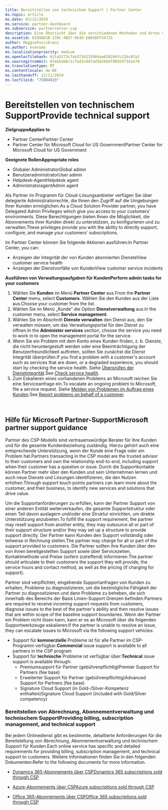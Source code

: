 ```yaml
---
title: Bereitstellen von technischem Support | Partner Center
ms.topic: article
ms.date: 03/15/2019
ms.service: partner-dashboard
ms.subservice: partnercenter-csp
description: Eine Übersicht über die verschiedenen Methoden und Arten von technischem Support, die Sie Ihren Kunden anbieten können.
ms.assetid: 6199AD1B-239C-4B57-8540-E0038FF34725
author: MaggiePucciEvans
ms.author: evansma
ms.localizationpriority: medium
ms.openlocfilehash: 631a5273c7ab373d135904aa6202bbfc21bc0fa2
ms.sourcegitcommit: 07eb5eb6c1cfed1c84fad3626b8f989247341e70
ms.translationtype: MT
ms.contentlocale: de-DE
ms.lasthandoff: 12/11/2019
ms.locfileid: "75004819"
---
```

# <a name="provide-technical-support"></a><span data-ttu-id="fbcac-103">Bereitstellen von technischem Support</span><span class="sxs-lookup"><span data-stu-id="fbcac-103">Provide technical support</span></span>

<span data-ttu-id="fbcac-104">**Zielgruppe**</span><span class="sxs-lookup"><span data-stu-id="fbcac-104">**Applies to**</span></span>

-  <span data-ttu-id="fbcac-105">Partner Center</span><span class="sxs-lookup"><span data-stu-id="fbcac-105">Partner Center</span></span>
-  <span data-ttu-id="fbcac-106">Partner Center für Microsoft Cloud for US Government</span><span class="sxs-lookup"><span data-stu-id="fbcac-106">Partner Center for Microsoft Cloud for US Government</span></span>

<span data-ttu-id="fbcac-107">**Geeignete Rollen**</span><span class="sxs-lookup"><span data-stu-id="fbcac-107">**Appropriate roles**</span></span>
-   <span data-ttu-id="fbcac-108">Globaler Administrator</span><span class="sxs-lookup"><span data-stu-id="fbcac-108">Global admin</span></span>
-   <span data-ttu-id="fbcac-109">Benutzeradministrator</span><span class="sxs-lookup"><span data-stu-id="fbcac-109">User admin</span></span>
-   <span data-ttu-id="fbcac-110">Helpdesk-Agent</span><span class="sxs-lookup"><span data-stu-id="fbcac-110">Helpdesk agent</span></span>
-   <span data-ttu-id="fbcac-111">Administratoragent</span><span class="sxs-lookup"><span data-stu-id="fbcac-111">Admin agent</span></span>

<span data-ttu-id="fbcac-112">Als Partner im Programm für Cloud-Lösungsanbieter verfügen Sie über delegierte Administratorrechte, die Ihnen den Zugriff auf die Umgebungen Ihrer Kunden ermöglichen.</span><span class="sxs-lookup"><span data-stu-id="fbcac-112">As a Cloud Solution Provider partner, you have Delegated Admin Privileges which give you access to your customers' environments.</span></span> <span data-ttu-id="fbcac-113">Diese Berechtigungen bieten Ihnen die Möglichkeit, die Abonnements ihrer Kunden direkt zu unterstützen, zu konfigurieren und zu verwalten.</span><span class="sxs-lookup"><span data-stu-id="fbcac-113">These privileges provide you with the ability to directly support, configure, and manage your customers' subscriptions.</span></span>

<span data-ttu-id="fbcac-114">Im Partner Center können Sie folgende Aktionen ausführen:</span><span class="sxs-lookup"><span data-stu-id="fbcac-114">In Partner Center, you can:</span></span>

-   <span data-ttu-id="fbcac-115">Anzeigen der Integrität der von Kunden abonnierten Dienste</span><span class="sxs-lookup"><span data-stu-id="fbcac-115">View customer service health</span></span>
-   <span data-ttu-id="fbcac-116">Anzeigen der Dienstvorfälle von Kunden</span><span class="sxs-lookup"><span data-stu-id="fbcac-116">View customer service incidents</span></span>

<span data-ttu-id="fbcac-117">**Ausführen von Verwaltungsaufgaben für Kunden**</span><span class="sxs-lookup"><span data-stu-id="fbcac-117">**Perform admin tasks for your customers**</span></span>

1.  <span data-ttu-id="fbcac-118">Wählen Sie **Kunden** im Menü **Partner Center** aus.</span><span class="sxs-lookup"><span data-stu-id="fbcac-118">From the **Partner Center** menu, select **Customers**.</span></span> <span data-ttu-id="fbcac-119">Wählen Sie den Kunden aus der Liste aus.</span><span class="sxs-lookup"><span data-stu-id="fbcac-119">Choose your customer from the list.</span></span>
2.  <span data-ttu-id="fbcac-120">Wählen Sie im Menü „Kunde” die Option **Dienstverwaltung** aus.</span><span class="sxs-lookup"><span data-stu-id="fbcac-120">In the customer menu, select **Service management**.</span></span>
3.  <span data-ttu-id="fbcac-121">Wählen Sie im Abschnitt **Dienste verwalten** den Dienst aus, den Sie verwalten müssen, um das Verwaltungsportal für den Dienst zu öffnen.</span><span class="sxs-lookup"><span data-stu-id="fbcac-121">In the **Administer services** section, choose the service you need to work in to open the management portal for the service.</span></span>
4.  <span data-ttu-id="fbcac-122">Wenn Sie ein Problem mit dem Konto eines Kunden finden, z. b. Dienste, die nicht heruntergestuft werden oder eine Beeinträchtigung der Benutzerfreundlichkeit auftreten, sollten Sie zunächst die Dienst Integrität überprüfen.</span><span class="sxs-lookup"><span data-stu-id="fbcac-122">If you find a problem with a customer's account such as services that are down, or a degraded experience, you should start by checking the service health.</span></span> <span data-ttu-id="fbcac-123">Siehe [Überprüfen der Dienstintegrität](check-service-health.md).</span><span class="sxs-lookup"><span data-stu-id="fbcac-123">See [Check service health](check-service-health.md).</span></span>
5.  <span data-ttu-id="fbcac-124">Zum Eskalieren eines vorhandenen Problems an Microsoft reichen Sie eine Serviceanfrage ein.</span><span class="sxs-lookup"><span data-stu-id="fbcac-124">To escalate an ongoing problem to Microsoft, file a service request.</span></span> <span data-ttu-id="fbcac-125">Siehe [Melden von Problemen im Auftrag eines Kunden](report-problems-on-behalf-of-a-customer.md).</span><span class="sxs-lookup"><span data-stu-id="fbcac-125">See [Report problems on behalf of a customer](report-problems-on-behalf-of-a-customer.md).</span></span>

 
## <a name="microsoft-partner-support-guidance"></a><span data-ttu-id="fbcac-126">Hilfe für Microsoft Partner-Support</span><span class="sxs-lookup"><span data-stu-id="fbcac-126">Microsoft partner support guidance</span></span>

<span data-ttu-id="fbcac-127">Partner des CSP-Modells sind vertrauenswürdige Berater für ihre Kunden und für die gesamte Kundenbeziehung zuständig. Hierzu gehört auch eine entsprechende Unterstützung, wenn der Kunde eine Frage oder ein Problem hat.</span><span class="sxs-lookup"><span data-stu-id="fbcac-127">Partners transacting in the CSP model are the trusted advisor to their customers and own the relationship end-to-end, including support when their customer has a question or issue.</span></span> <span data-ttu-id="fbcac-128">Durch die Supportkontakte können Partner mehr über den Kunden und sein Unternehmen lernen und auch neue Dienste und Lösungen identifizieren, die den Nutzen erhöhen.</span><span class="sxs-lookup"><span data-stu-id="fbcac-128">Through support touch points partners can learn more about the customer, and their business, to identify new services and solutions that drive value.</span></span>

<span data-ttu-id="fbcac-129">Um die Supportanforderungen zu erfüllen, kann der Partner Support von einer anderen Entität weiterverkaufen, die gesamte Supportstruktur oder einen Teil davon auslagern und/oder eine Struktur einrichten, um direkte Unterstützung anzubieten.</span><span class="sxs-lookup"><span data-stu-id="fbcac-129">To fulfill the support requirement, the partner may resell support from another entity, they may outsource all or part of their support structure and/or they may set up a structure to provide support directly.</span></span>  <span data-ttu-id="fbcac-130">Der Partner kann Kunden den Support vollständig oder teilweise in Rechnung stellen.</span><span class="sxs-lookup"><span data-stu-id="fbcac-130">The partner may charge for all or part of the support provided to customers.</span></span> <span data-ttu-id="fbcac-131">Die Partner sollten ihre Kunden über den von ihnen bereitgestellten Support sowie über Servicezeiten, Kontaktmethode und Preise (sofern zutreffend) informieren.</span><span class="sxs-lookup"><span data-stu-id="fbcac-131">The partner should articulate to their customers the support they will provide, the service hours and contact method, as well as the pricing (if charging for support).</span></span> 

<span data-ttu-id="fbcac-132">Partner sind verpflichtet, eingehende Supportanfragen von Kunden zu erhalten, Probleme zu diagnostizieren, um die bestmögliche Fähigkeit der Partner zu diagnostizieren und dann Probleme zu beheben, die sich innerhalb des Bereichs der Basis Linien-Support Grenzen befinden.</span><span class="sxs-lookup"><span data-stu-id="fbcac-132">Partners are required to receive incoming support requests from customers, diagnose issues to the best of the partner's ability and then resolve issues that are within scope of the baseline support boundaries.</span></span> <span data-ttu-id="fbcac-133">Wenn der Partner ein Problem nicht lösen kann, kann er es an Microsoft über die folgenden Supportwerkzeuge eskalieren:</span><span class="sxs-lookup"><span data-stu-id="fbcac-133">If the partner is unable to resolve an issue, they can escalate issues to Microsoft via the following support vehicles:</span></span>

- <span data-ttu-id="fbcac-134">Support für **kommerzielle** Probleme ist für alle Partner im CSP-Programm verfügbar.</span><span class="sxs-lookup"><span data-stu-id="fbcac-134">**Commercial** issue support is available to all partners in the CSP program</span></span>
-   <span data-ttu-id="fbcac-135">Support für **technische** Probleme ist verfügbar über:</span><span class="sxs-lookup"><span data-stu-id="fbcac-135">**Technical** issue support is available through:</span></span>
    -   <span data-ttu-id="fbcac-136">Premiumsupport für Partner (gebührenpflichtig)</span><span class="sxs-lookup"><span data-stu-id="fbcac-136">Premier Support for Partners (fee base)</span></span>
    -   <span data-ttu-id="fbcac-137">Erweiterter Support für Partner (gebührenpflichtig)</span><span class="sxs-lookup"><span data-stu-id="fbcac-137">Advanced Support for Partners (fee base)</span></span>
    -   <span data-ttu-id="fbcac-138">Signature Cloud Support (in Gold-/Silver-Kompetenz enthalten)</span><span class="sxs-lookup"><span data-stu-id="fbcac-138">Signature Cloud Support (included with Gold/Silver competency)</span></span>

### <a name="providing-billing-subscription-management-and-technical-support"></a><span data-ttu-id="fbcac-139">Bereitstellen von Abrechnung, Abonnementverwaltung und technischem Support</span><span class="sxs-lookup"><span data-stu-id="fbcac-139">Providing billing, subscription management, and technical support</span></span> 

<span data-ttu-id="fbcac-140">Bei jedem Onlinedienst gibt es bestimmte, detaillierte Anforderungen für die Bereitstellung von Abrechnung, Abonnementverwaltung und technischem Support für Kunden.</span><span class="sxs-lookup"><span data-stu-id="fbcac-140">Each online service has specific and detailed requirements for providing billing, subscription management, and technical support to customers.</span></span> <span data-ttu-id="fbcac-141">Weitere Informationen finden Sie in den folgenden Dokumenten:</span><span class="sxs-lookup"><span data-stu-id="fbcac-141">Refer to the following documents for more information.</span></span>

-   [<span data-ttu-id="fbcac-142">Dynamics 365-Abonnements über CSP</span><span class="sxs-lookup"><span data-stu-id="fbcac-142">Dynamics 365 subscriptions sold through CSP</span></span>](https://www.microsoftpartnercommunity.com/t5/CSP/Microsoft-Partner-Support-Guidance/m-p/5262#M30)

-   [<span data-ttu-id="fbcac-143">Azure-Abonnements über CSP</span><span class="sxs-lookup"><span data-stu-id="fbcac-143">Azure subscriptions sold through CSP</span></span>](https://www.microsoftpartnercommunity.com/t5/CSP/Microsoft-Partner-Support-Guidance/m-p/5263#M31)

-   [<span data-ttu-id="fbcac-144">Office 365-Abonnements über CSP</span><span class="sxs-lookup"><span data-stu-id="fbcac-144">Office 365 subscriptions sold through CSP</span></span>](https://www.microsoftpartnercommunity.com/t5/CSP/Microsoft-Partner-Support-Guidance/m-p/5264#M32)
 



